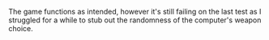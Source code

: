 The game functions as intended, however it's still failing on the last test as I struggled for a while to stub out the randomness of the computer's weapon choice. 
